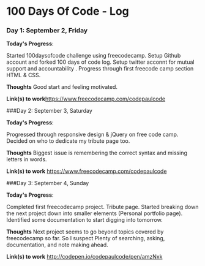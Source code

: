 # 100 Days Of Code - Log

### Day 1: September 2, Friday

**Today's Progress**: 

Started 100daysofcode challenge using freecodecamp.
Setup Github account and forked 100 days of code log.
Setup twitter acconnt for mutual support and accountability .
Progress through first freecode camp section HTML & CSS. 

**Thoughts** Good start and feeling motivated.

**Link(s) to work**https://www.freecodecamp.com/codepaulcode 

###Day 2: September 3, Saturday

**Today's Progress**:

Progressed through responsive design & jQuery on free code camp.
Decided on who to dedicate my tribute page too. 

**Thoughts** Biggest issue is remembering the correct syntax and missing letters in words. 

**Link(s) to work** https://www.freecodecamp.com/codepaulcode 

###Day 3: September 4, Sunday 

**Today's Progress**:

Completed first freecodecamp project. Tribute page. 
Started breaking down the next project down into smaller elements (Personal portfolio page). 
Identified some documentation to start digging into tomorrow.

**Thoughts** Next project seems to go beyond topics covered by freecodecamp so far. So I suspect Plenty of searching, asking, documentation, and note making ahead. 

**Link(s) to work** http://codepen.io/codepaulcode/pen/amzNxk 

